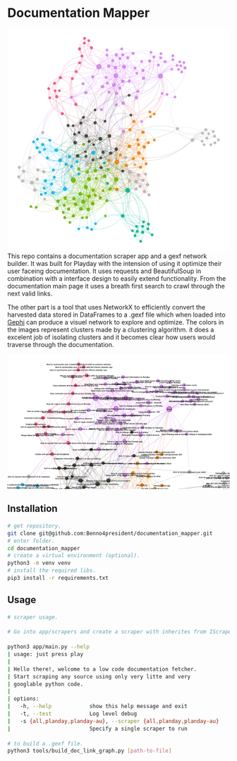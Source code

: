 # Documentation Mapper
![Final network abstract](planday.png)
This repo contains a documentation scraper app and a gexf network builder. It was built for Playday with the intension of using it optimize their user faceing documentation. It uses requests and BeautifulSoup in combination with a interface design to easily extend functionality. From the documentation main page it uses a breath first search to crawl through the next valid links.  

The other part is a tool that uses NetworkX to efficiently convert the harvested data stored in DataFrames to a .gexf file which when loaded into [Gephi](https://gephi.org/) can produce a visuel network to explore and optimize. The colors in the images represent clusters made by a clustering algorithm. it does a excelent job of isolating clusters and it becomes clear how users would traverse through the documentation.   

![Final network](planday_text.png)

## Installation
```bash
# get repository.
git clone git@github.com:Benno4president/documentation_mapper.git
# enter folder.
cd documentation_mapper
# create a virtual environment (optional).
python3 -m venv venv
# install the required libs.
pip3 install -r requirements.txt
```

## Usage
```bash
# scraper usage.

# Go into app/scrapers and create a scraper with inherites from IScraper interface. Import and add your scraper to the list in __init__.py to make the scraper controller see it.

python3 app/main.py --help 
| usage: just press play
| 
| Hello there!, welcome to a low code documentation fetcher. 
| Start scraping any source using only very litte and very 
| googlable python code.
| 
| options:
|   -h, --help            show this help message and exit
|   -t, --test            Log level debug
|   -s {all,planday,planday-au}, --scraper {all,planday,planday-au}
|                         Specify a single scraper to run

# to build a .gexf file.
python3 tools/build_doc_link_graph.py [path-to-file]
```
